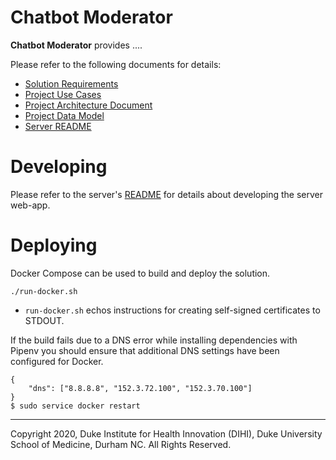 Chatbot Moderator
=================

**Chatbot Moderator** provides ....


Please refer to the following documents for details:

* [Solution Requirements](doc/requirements/requirements-overview.md)
* [Project Use Cases](doc/requirements/usecases.md)
* [Project Architecture Document](doc/architecture/architectural-overview.md)
* [Project Data Model](doc/architecture/architectural-data-view.md)
* [Server README](server/README.md)

# Developing

Please refer to the server's [README](server/README.md) for details about developing the server web-app.

# Deploying

Docker Compose can be used to build and deploy the solution.

`./run-docker.sh`

* `run-docker.sh` echos instructions for creating self-signed certificates to STDOUT.

If the build fails due to a DNS error while installing dependencies with Pipenv you should ensure that additional DNS settings have been configured for Docker.

```$ cat /etc/docker/daemon.json
{
    "dns": ["8.8.8.8", "152.3.72.100", "152.3.70.100"]
}
$ sudo service docker restart
```

----

 Copyright 2020, Duke Institute for Health Innovation (DIHI), Duke University School of Medicine, Durham NC. All Rights Reserved.
